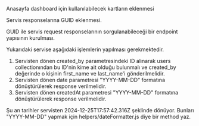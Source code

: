 Anasayfa dashboard için kullanılabilecek kartların eklenmesi

Servis responselarına GUID eklenmesi.

GUID ile servis request responselarının sorgulanabileceği bir endpoint yapısının kurulması.



Yukarıdaki servise aşağıdaki işlemlerin yapılması gerekmektedir.
1. Servisten dönen created_by parametresindeki ID alınarak users collectionından bu ID'nin kime ait olduğu bulunmalı ve created_by değerinde o kişinin first_name ve last_name'i gönderilmelidir.
2. Servisten dönen date parametresi "YYYY-MM-DD" formatına dönüştürülerek response verilmelidir.
3. Servisten dönen createdAt parametresi "YYYY-MM-DD" formatına dönüştürülerek response verilmelidir.

Şu an tarihler servisten 2024-12-25T17:57:42.316Z şeklinde dönüyor. Bunları "YYYY-MM-DD" yapmak için helpers/dateFormatter.js diye bir method yaz. 
